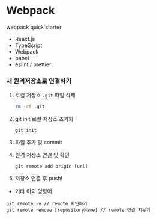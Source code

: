 # Webpack
webpack quick starter

- React.js
- TypeScript
- Webpack
- babel
- eslint / prettier

### 새 원격저장소로 연결하기
1. 로컬 저장소 `.git` 파일 삭제  
    ```bash 
    rm -rf .git
    ```
2. git init 로컬 저장소 초기화
    ```git
    git init
    ```
3. 파일 추가 및 commit

4. 원격 저장소 연결 및 확인  
    ```git 
    git remote add origin [url]
    ```

5. 저장소 연결 후 push!

- 기타 이외 명령어
```
git remote -v // remote 확인하기
git remote remove [repositoryName] // remote 연결 지우기 
``` 